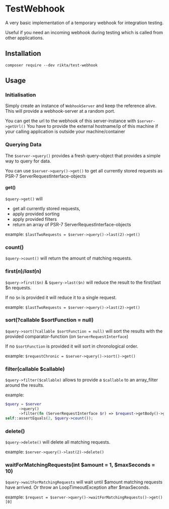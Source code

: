 # TestWebhook

A very basic implementation of a temporary webhook for integration testing.

Useful if you need an incoming webhook during testing which is called from other applications.

## Installation 

`composer require --dev rikta/test-webhook`

## Usage

### Initialisation

Simply create an instance of `WebhookServer` and keep the reference alive.
This will provide a webhook-server at a random port.

You can get the url to the webhook of this server-instance with `$server->getUrl()`
You have to provide the external hostname/ip of this machine if your calling application is outside your machine/container

### Querying Data

The `$server->query()` provides a fresh query-object that provides a simple way to query for data.

You can use `$server->query()->get()` to get all currently stored requests as PSR-7 ServerRequestInterface-objects

#### get()

`$query->get()` will 
- get all currently stored requests,
- apply provided sorting
- apply provided filters
- return an array of PSR-7 ServerRequestInterface-objects

example: `$lastTwoRequests = $server->query()->last(2)->get()`

### count()

`$query->count()` will return the amount of matching requests.

### first($n)/last($n)

`$query->first($n)` & `$query->last($n)` will reduce the result to the first/last $n requests.

If no `$n` is provided it will reduce it to a single request.

example: `$lastTwoRequests = $server->query()->last(2)->get()`

### sort(?callable $sortFunction = null)

`$query->sort(?callable $sortFunction = null)` will sort the results with the provided comparator-function (on `ServerRequestInterface`)

If no `$sortFunction` is provided it will sort in chronological order.

example: `$requestChronic = $server->query()->sort()->get()`

### filter(callable $callable)

`$query->filter($callable)` allows to provide a `$callable` to an array_filter around the results.

example: 
```php
$query = $server
      ->query()
      ->filter(fn (ServerRequestInterface $r) => $request->getBody()->getContents() === 'Hello World!');
self::assertEquals(2, $query->count());    
```

### delete()

`$query->delete()` will delete all matching requests.

example: `$server->query()->last(2)->delete()`

### waitForMatchingRequests(int $amount = 1, $maxSeconds = 10)

`$query->waitForMatchingRequests` will wait until $amount matching requests have arrived.
Or throw an LoopTimeoutException after $maxSeconds.

example: `$request = $server->query()->waitForMatchingRequests()->get()[0]`
